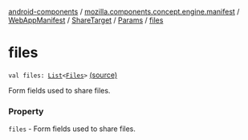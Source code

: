 [android-components](../../../../index.md) / [mozilla.components.concept.engine.manifest](../../../index.md) / [WebAppManifest](../../index.md) / [ShareTarget](../index.md) / [Params](index.md) / [files](./files.md)

# files

`val files: `[`List`](https://kotlinlang.org/api/latest/jvm/stdlib/kotlin.collections/-list/index.html)`<`[`Files`](../-files/index.md)`>` [(source)](https://github.com/mozilla-mobile/android-components/blob/master/components/concept/engine/src/main/java/mozilla/components/concept/engine/manifest/WebAppManifest.kt#L224)

Form fields used to share files.

### Property

`files` - Form fields used to share files.